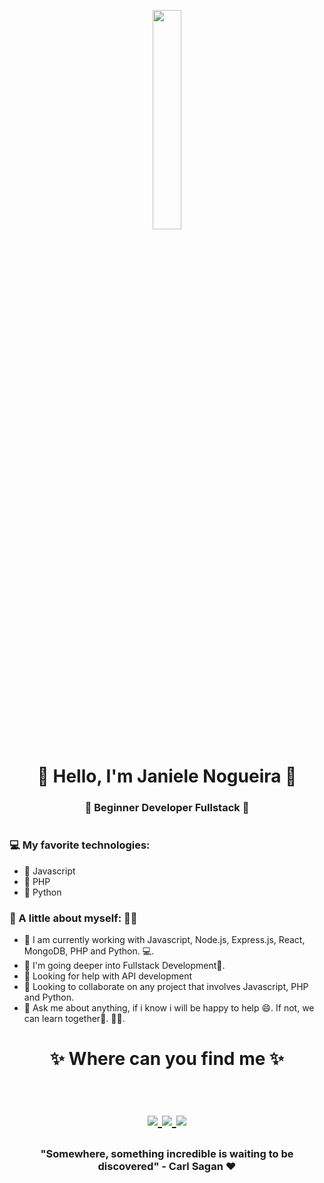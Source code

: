 <p align="center">
  <img src="https://media.giphy.com/media/MeJgB3yMMwIaHmKD4z/giphy.gif" width="30%">
</p>

<!-- <p align="center">
  <img width="250" src="https://media.giphy.com/media/jIgXf4hgbHCeKiXpvt/giphy.gif">
</p> -->

<h1 align="center"> 🖖 Hello, I'm Janiele Nogueira 👋 </h1>
<h3 align="center">🚀 Beginner Developer Fullstack 🚀</h3>

<h1>

### 💻 My favorite technologies:

- 💖 Javascript
- 💖 PHP
- 💖 Python

### 👧 A little about myself: 👨‍💻

- 🔭 I am currently working with Javascript, Node.js, Express.js, React, MongoDB, PHP and Python. 💻.
- 🌱 I'm going deeper into Fullstack Development🚀.
- 🤔 Looking for help with API development
- 👯 Looking to collaborate on any project that involves Javascript, PHP and Python.
- 💬 Ask me about anything, if i know i will be happy to help 😄. If not, we can learn together🤝.
  👨‍💻.

<h1>

<h1 align="center">
✨ Where can you find me ✨
  <p align="center"><br/>
   <a href="https://www.linkedin.com/in/janiele-nogueira/">
    <img src="https://img.shields.io/badge/Linkedin-janiele--nogueira-blue">
  </a>
  
  <a href="https://www.instagram.com/jay_gig/">
    <img src="https://img.shields.io/badge/Instagram-jay_gig-pink">
  </a>

   <a href="mailto:janielenogueirati@gmail.com">
    <img src="https://img.shields.io/badge/Gmail-janielenogueirati@gmail.com-red">
  </a>
</p>

</h1>

<h3 align="center"><strong> 
"Somewhere, something incredible is waiting to be discovered" - Carl Sagan
❤ </strong> </h3>
